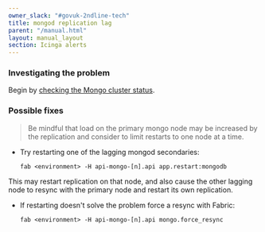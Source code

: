 ```yaml
---
owner_slack: "#govuk-2ndline-tech"
title: mongod replication lag
parent: "/manual.html"
layout: manual_layout
section: Icinga alerts
---
```


### Investigating the problem

Begin by [checking the Mongo cluster status](/manual/mongo-db-commands.html#check-cluster-status).

### Possible fixes

> Be mindful that load on the primary mongo node may be increased by
> the replication and consider to limit restarts to one node at a time.

- Try restarting one of the lagging mongod secondaries:

  ```
  fab <environment> -H api-mongo-[n].api app.restart:mongodb
  ```

This may restart replication on that node, and also cause the other
lagging node to resync with the primary node and restart its own
replication.

- If restarting doesn't solve the problem force a resync with Fabric:

  ```
  fab <environment> -H api-mongo-[n].api mongo.force_resync
  ```